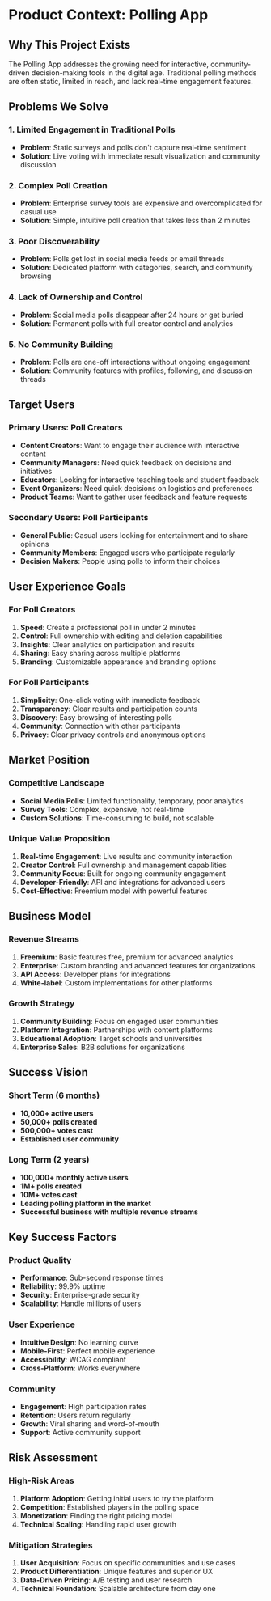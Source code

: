 # Product Context: Polling App

## Why This Project Exists

The Polling App addresses the growing need for interactive, community-driven decision-making tools in the digital age. Traditional polling methods are often static, limited in reach, and lack real-time engagement features.

## Problems We Solve

### 1. **Limited Engagement in Traditional Polls**
- **Problem**: Static surveys and polls don't capture real-time sentiment
- **Solution**: Live voting with immediate result visualization and community discussion

### 2. **Complex Poll Creation**
- **Problem**: Enterprise survey tools are expensive and overcomplicated for casual use
- **Solution**: Simple, intuitive poll creation that takes less than 2 minutes

### 3. **Poor Discoverability**
- **Problem**: Polls get lost in social media feeds or email threads
- **Solution**: Dedicated platform with categories, search, and community browsing

### 4. **Lack of Ownership and Control**
- **Problem**: Social media polls disappear after 24 hours or get buried
- **Solution**: Permanent polls with full creator control and analytics

### 5. **No Community Building**
- **Problem**: Polls are one-off interactions without ongoing engagement
- **Solution**: Community features with profiles, following, and discussion threads

## Target Users

### Primary Users: Poll Creators
- **Content Creators**: Want to engage their audience with interactive content
- **Community Managers**: Need quick feedback on decisions and initiatives
- **Educators**: Looking for interactive teaching tools and student feedback
- **Event Organizers**: Need quick decisions on logistics and preferences
- **Product Teams**: Want to gather user feedback and feature requests

### Secondary Users: Poll Participants
- **General Public**: Casual users looking for entertainment and to share opinions
- **Community Members**: Engaged users who participate regularly
- **Decision Makers**: People using polls to inform their choices

## User Experience Goals

### For Poll Creators
1. **Speed**: Create a professional poll in under 2 minutes
2. **Control**: Full ownership with editing and deletion capabilities
3. **Insights**: Clear analytics on participation and results
4. **Sharing**: Easy sharing across multiple platforms
5. **Branding**: Customizable appearance and branding options

### For Poll Participants
1. **Simplicity**: One-click voting with immediate feedback
2. **Transparency**: Clear results and participation counts
3. **Discovery**: Easy browsing of interesting polls
4. **Community**: Connection with other participants
5. **Privacy**: Clear privacy controls and anonymous options

## Market Position

### Competitive Landscape
- **Social Media Polls**: Limited functionality, temporary, poor analytics
- **Survey Tools**: Complex, expensive, not real-time
- **Custom Solutions**: Time-consuming to build, not scalable

### Unique Value Proposition
1. **Real-time Engagement**: Live results and community interaction
2. **Creator Control**: Full ownership and management capabilities
3. **Community Focus**: Built for ongoing community engagement
4. **Developer-Friendly**: API and integrations for advanced users
5. **Cost-Effective**: Freemium model with powerful features

## Business Model

### Revenue Streams
1. **Freemium**: Basic features free, premium for advanced analytics
2. **Enterprise**: Custom branding and advanced features for organizations
3. **API Access**: Developer plans for integrations
4. **White-label**: Custom implementations for other platforms

### Growth Strategy
1. **Community Building**: Focus on engaged user communities
2. **Platform Integration**: Partnerships with content platforms
3. **Educational Adoption**: Target schools and universities
4. **Enterprise Sales**: B2B solutions for organizations

## Success Vision

### Short Term (6 months)
- **10,000+ active users**
- **50,000+ polls created**
- **500,000+ votes cast**
- **Established user community**

### Long Term (2 years)
- **100,000+ monthly active users**
- **1M+ polls created**
- **10M+ votes cast**
- **Leading polling platform in the market**
- **Successful business with multiple revenue streams**

## Key Success Factors

### Product Quality
- **Performance**: Sub-second response times
- **Reliability**: 99.9% uptime
- **Security**: Enterprise-grade security
- **Scalability**: Handle millions of users

### User Experience
- **Intuitive Design**: No learning curve
- **Mobile-First**: Perfect mobile experience
- **Accessibility**: WCAG compliant
- **Cross-Platform**: Works everywhere

### Community
- **Engagement**: High participation rates
- **Retention**: Users return regularly
- **Growth**: Viral sharing and word-of-mouth
- **Support**: Active community support

## Risk Assessment

### High-Risk Areas
1. **Platform Adoption**: Getting initial users to try the platform
2. **Competition**: Established players in the polling space
3. **Monetization**: Finding the right pricing model
4. **Technical Scaling**: Handling rapid user growth

### Mitigation Strategies
1. **User Acquisition**: Focus on specific communities and use cases
2. **Product Differentiation**: Unique features and superior UX
3. **Data-Driven Pricing**: A/B testing and user research
4. **Technical Foundation**: Scalable architecture from day one
